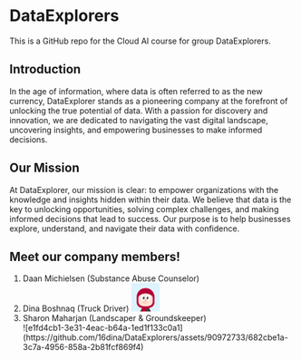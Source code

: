 <h1>DataExplorers</h1>
This is a GitHub repo for the Cloud AI course for group DataExplorers.

<h2>Introduction</h2>
In the age of information, where data is often referred to as the new currency, DataExplorer stands as a pioneering company at the forefront of unlocking the true potential of data. With a passion for discovery and innovation, we are dedicated to navigating the vast digital landscape, uncovering insights, and empowering businesses to make informed decisions.

<h2>Our Mission</h2>
At DataExplorer, our mission is clear: to empower organizations with the knowledge and insights hidden within their data. We believe that data is the key to unlocking opportunities, solving complex challenges, and making informed decisions that lead to success. Our purpose is to help businesses explore, understand, and navigate their data with confidence.

<h2>Meet our company members!</h2>
<ol>
<li>Daan Michielsen (Substance Abuse Counselor)</li>
<li>
  Dina Boshnaq (Truck Driver)
  <img src='dinaAvatar.png' width=50/>
</li>

<li>Sharon Maharjan (Landscaper & Groundskeeper)</li>
![e1fd4cb1-3e31-4eac-b64a-1ed1f133c0a1](https://github.com/16dina/DataExplorers/assets/90972733/682cbe1a-3c7a-4956-858a-2b81fcf869f4)
</ol> 


